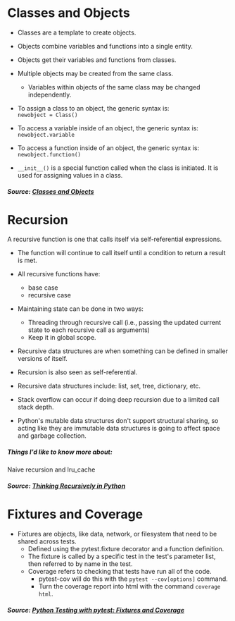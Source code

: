 # Classes and Objects
* Classes are a template to create objects.
* Objects combine variables and functions into a single entity.
* Objects get their variables and functions from classes.
* Multiple objects may be created from the same class.
  * Variables within objects of the same class may be changed independently.


* To assign a class to an object, the generic syntax is:<br>
    `newobject = Class()`


* To access a variable inside of an object, the generic syntax is:<br>
    `newobject.variable`


* To access a function inside of an object, the generic syntax is:<br>
    `newobject.function()`

* `__init__()` is a special function called when the class is initiated.  It 
  is used for assigning values in a class.

##### Source: [Classes and Objects](https://www.learnpython.org/en/Classes_and_Objects)

# Recursion
A recursive function is one that calls itself via self-referential expressions.

* The function will continue to call itself until a condition to return a 
  result is met.
* All recursive functions have:
  * base case
  * recursive case

* Maintaining state can be done in two ways:
  * Threading through recursive call (i.e., passing the updated current 
    state to each recursive call as arguments)
  * Keep it in global scope.

* Recursive data structures are when something can be defined in smaller 
  versions of itself.
* Recursion is also seen as self-referential.
* Recursive data structures include: list, set, tree, dictionary, etc.

* Stack overflow can occur if doing deep recursion due to a limited call 
  stack depth.
* Python's mutable data structures don't support structural sharing, so acting 
  like they are immutable data structures is going to affect space and garbage 
  collection.

##### Things I'd like to know more about:<br>
Naive recursion and lru_cache

##### Source: [Thinking Recursively in Python](https://realpython.com/python-thinking-recursively/) 

# Fixtures and Coverage
* Fixtures are objects, like data, network, or filesystem that need to be 
  shared across tests.
  * Defined using the pytest.fixture decorator and a function definition.
  * The fixture is called by a specific test in the test's parameter list, 
    then referred to by name in the test.
  * Coverage refers to checking that tests have run all of the code.
    * pytest-cov will do this with the `pytest --cov[options]` command.
    * Turn the coverage report into html with the command `coverage html`.

##### Source: [Python Testing with pytest: Fixtures and Coverage](https://www.linuxjournal.com/content/python-testing-pytest-fixtures-and-coverage)
